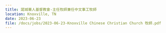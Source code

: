 ```yaml
---
title: 諾城華人基督教會-主任牧師兼任中文事工牧師
location: Knoxville, TN
date: 2023-06-23
file: /docs/jobs/2023-06-23-Knoxville Chinese Christian Church 牧師.pdf
---
```


